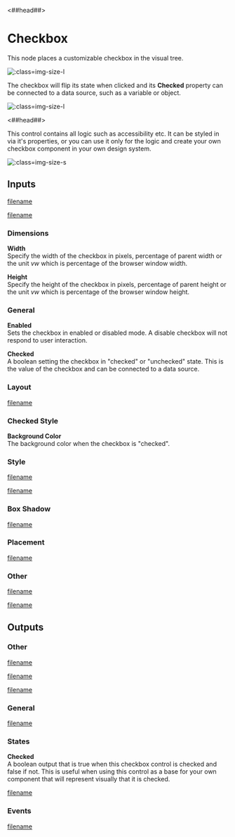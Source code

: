 <##head##>
# Checkbox

This node places a customizable checkbox in the visual tree. 

![](/checkbox_visual.png ':class=img-size-l')

The checkbox will flip its state when clicked and its **Checked** property can be connected to a data source, such as a variable or object.

![](/checkbox_node.png ':class=img-size-l')

<##head##>

This control contains all logic such as accessibility etc. It can be styled in via it's properties, or you can use it only for the logic and create your own checkbox component in your own design system.

![](/checkbox.gif ':class=img-size-s')

## Inputs

[filename](../shared-props/inputs/margin-only/README.md ':include')

[filename](../shared-props/inputs/alignment/README.md ':include')

### Dimensions

**Width**  
Specify the width of the checkbox in pixels, percentage of parent width or the unit _vw_ which is percentage of the browser window width.

**Height**  
Specify the height of the checkbox in pixels, percentage of parent height or the unit _vw_ which is percentage of the browser window height.

### General

**Enabled**  
Sets the checkbox in enabled or disabled mode. A disable checkbox will not respond to user interaction.

**Checked**  
A boolean setting the checkbox in "checked" or "unchecked" state. This is the value of the checkbox and can be connected to a data source.

### Layout

[filename](../shared-props/inputs/position/README.md ':include')

### Checked Style

**Background Color**  
The background color when the checkbox is "checked".

### Style

[filename](../shared-props/inputs/visibility-styles/README.md ':include')

[filename](../shared-props/inputs/border-and-corner-styles/README.md ':include')

### Box Shadow

[filename](../shared-props/inputs/box-shadow-styles/README.md ':include')

### Placement  

[filename](../shared-props/inputs/placement-styles/README.md ':include')


### Other

[filename](../shared-props/inputs/other/README.md ':include')

[filename](../shared-props/inputs/advanced-style/README.md ':include')


## Outputs

### Other  
[filename](../shared-props/outputs/other/README.md ':include')

[filename](../shared-props/outputs/bounding-box/README.md ':include')

[filename](../shared-props/outputs/mounted/README.md ':include')

### General  
[filename](../shared-props/outputs/control-id/README.md ':include')

### States   

**Checked**  
A boolean output that is true when this checkbox control is checked and false if not. This is useful when using this control as a base for your own component that will represent visually that it is checked.

[filename](../shared-props/outputs/control-states/README.md ':include')

### Events

[filename](../shared-props/outputs/control-events/README.md ':include')

